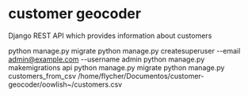 # customer geocoder

Django REST API which provides information about customers


python manage.py migrate
python manage.py createsuperuser --email admin@example.com --username admin
python manage.py makemigrations api
python manage.py migrate
python manage.py customers_from_csv /home/flycher/Documentos/customer-geocoder/oowlish~/customers.csv
